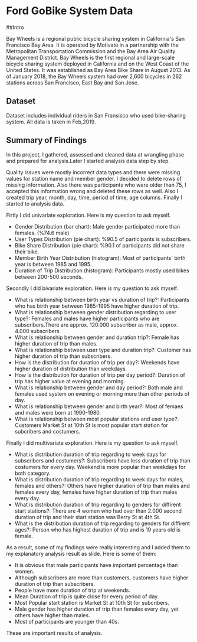# Ford GoBike System Data

##Intro

Bay Wheels is a regional public bicycle sharing system in California's San Francisco Bay Area. It is operated by Motivate in a partnership with the Metropolitan Transportation Commission and the Bay Area Air Quality Management District. Bay Wheels is the first regional and large-scale bicycle sharing system deployed in California and on the West Coast of the United States. It was established as Bay Area Bike Share in August 2013. As of January 2018, the Bay Wheels system had over 2,600 bicycles in 262 stations across San Francisco, East Bay and San Jose.

## Dataset

Dataset includes individual riders in San Fransisco who used bike-sharing system. All data is taken in Feb,2019.

## Summary of Findings

In this project, I gathered, assessed and cleaned data at wrangling phase and prepared for analysis.Later I started analysis data step by step. 

Quality issues were mostly incorrect data types and there were missing values for station name and member gender. I decided to delete rows of missing information. Also there was participants who were older than 75, I accepted this information wrong and deleted these rows as well. 
Also I created trip year, month, day, time, period of time, age columns.
Finally I started to analysis data.

Firtly I did univariate exploration. Here is my question to ask myself.

- Gender Distribution (bar chart): Male gender participated more than females. (%74.6 male)
- User Types Distribution (pie chart): %90.5 of participants is subscribers.
- Bike Share Distribution (pie chart): %90.1 of participants did not share their bike.
- Member Birth Year Distribution (histogram): Most of participants' birth year is between 1985 and 1995.
- Duration of Trip Distribution (histogram): Participants mostly used bikes between 200-500 seconds. 

Secondly I did bivariate exploration. Here is my question to ask myself.

- What is relationship between birth year vs duration of trip?: Participants who has birth year between 1985-1995 have higher duration of trip.
- What is relationship between gender distribution regarding to user type?: Females and males have higher participants who are subscribers.There are approx. 120.000 subscriber as male, approx. 4.000 subscribers 
- What is relationship between gender and duration trip?: Female has higher duration of trip than males.
- What is relationship between user type and duration trip?: Customer has higher duration of trip than subscribers.
- How is the distribution for duration of trip per day?: Weekends have higher duration of distribution than weekdays.
- How is the distribution for duration of trip per day period?: Duration of trip has higher value at evening and morning.
- What is relationship between gender and day period?: Both male and females used system on evening or morning more than other periods of day.
- What is relationship between gender and birth year?: Most of femaes and males were born at 1990-1980. 
- What is relationship between most popular stations and user type?: Customers Market St at 10th St is most popular start station for subcribers and costumers.

Finally I did multivariate exploration. Here is my question to ask myself.

- What is distribution duration of trip regarding to week days for subscribers and costumers?: Subscribers have less duration of trip than costumers for every day. Weekend is more popular than weekdays for both category.
- What is distribution duration of trip regarding to week days for males, females and others?: Others have higher duration of trip than males and females every day, females have higher duration of trip than males every day.
- What is distribution duration of trip regarding to genders for diffirent start stations?: There are 4 women who had over than 2.000 second duration of trip and their start station was Berry St at 4th St.
- What is the distribution duration of trip regarding to genders for diffirent ages?: Person who has highest duration of trip and is 19 years old is female.


As a result, some of my findings were really interesting and I added them to my explanatory analysis result as slide.
Here is some of them:

- It is obvious that male participants have important percentage than women.
- Although subscribers are more than customers, customers have higher duration of trip than subscribers. 
- People have more duration of trip at weekends.
- Mean Duration of trip is quite close for every period of day.
- Most Popular start station is Market St at 10th St for subcribers.
- Male gender has higher duration of trip than females every day, yet others have higher than males.
- Most of participants are younger than 40s. 


These are important results of analysis.